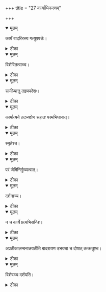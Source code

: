 +++
title = "27 कार्याधिकरणम्"

+++


<details open><summary>मूलम्</summary>

कार्यं बादरिरस्य गत्युपपत्तेः।
</details>



<details><summary>टीका</summary>

कार्यमेव ह्युपासीनान् नयन्त्यत्रातिवाहिकाः । उपपत्या गतेश्चैवं बादरिर्मनुते मुनिः ॥ [514]
</details>



<details open><summary>मूलम्</summary>

विशेषितत्वाच्च।
</details>



<details><summary>टीका</summary>

प्रजापतेस्सभां वेश्म प्रपद्य इति वाक्यतः । प्रजापतिमुपासीनान्नयन्त्यत्रातिवाहिकाः ॥ [515]
</details>



<details open><summary>मूलम्</summary>

सामीप्यात्तु तद्व्यपदेशः।
</details>



<details><summary>टीका</summary>

प्रजापतेर्ब्रह्मणश्च सामीप्यात्पितृपुत्रयोः । ब्रह्मशब्देन तस्यैव व्यपदेशस्तु युज्यते ॥ [516]
</details>



<details open><summary>मूलम्</summary>

कार्यात्यये तदध्यक्षेण सहातः परमभिधानात्।
</details>



<details><summary>टीका</summary>

ब्रह्मलोकात्यये विद्वान् ब्रह्मणा सह तत्परम् । प्राप्नोति ब्रह्म चेत्यादि शंसनाच्च तदुच्यते ॥ [517]
</details>



<details open><summary>मूलम्</summary>

स्मृतेश्च।
</details>



<details><summary>टीका</summary>

ब्रह्मणा सह ते सर्वे सम्प्राप्तेप्रति सञ्चरे । इति स्मृतेश्च धातारं उपासीनान्नयन्ति हि ॥ [518]
</details>



<details open><summary>मूलम्</summary>

परं जैमिनिर्मुख्यत्वात्।
</details>



<details><summary>टीका</summary>

परमेव ह्युपासीनान् नयन्त्यत्रातिवाहिकाः । ब्रह्मशब्दस्य तत्रैव मुख्यत्वादिति जैमिनिः ॥ [519]
</details>



<details open><summary>मूलम्</summary>

दर्शनाच्च।
</details>



<details><summary>टीका</summary>

अर्चिरादिकया गत्या ब्रह्मप्राप्तेश्च दर्शनात् । परं ज्योतिरिति श्रुत्या एतदेव हि युज्यते ॥ [520]
</details>



<details open><summary>मूलम्</summary>

न च कार्ये प्रत्यभिसन्धिः।
</details>



<details><summary>टीका</summary>

नैव प्रत्यभिसन्धिश्च कार्ये भवति वै यतः । वाक्यशेषपरामर्शाद्बन्धान्मुक्तस्य शंसनात् ॥ [521]
</details>



<details open><summary>मूलम्</summary>

अप्रतीकालम्बनान्नयतीति बादरायण उभयथा च दोषात् तत्क्रतुश्च।
</details>



<details><summary>टीका</summary>

प्रतीकालम्बनाद्भिन्नान् नयन्तीत्यातिवाहिकाः । पूर्वत्र दोषान् मनुते तत्क्रतोर्बादरायणः ॥ [522]
</details>



<details open><summary>मूलम्</summary>

विशेषञ्च दर्शयति।
</details>



<details><summary>टीका</summary>

प्रतीकालम्बनानां तु फलस्याल्पत्व दर्शनात् । यावन्नाम्नो गतमिति तद्भिन्नान् गमयन्त्यतः ॥ [523]
</details>

